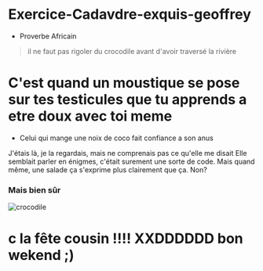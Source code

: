 # Exercice-Cadavdre-exquis-geoffrey

- Proverbe Africain

> il ne faut pas rigoler du crocodile avant d'avoir traversé la rivière
# C'est quand un moustique se pose sur tes testicules que tu apprends a etre doux avec toi meme
- Celui qui mange une noix de coco fait confiance a son anus

J'étais là, je la regardais, mais ne comprenais pas ce qu'elle me disait
Elle semblait parler en énigmes, c'était surement une sorte de code.
Mais quand même, une salade ça s'exprime plus clairement que ça. Non?

### Mais bien sûr  
![crocodile](http://www.telegraph.co.uk/content/dam/news/2016/11/04/frogodile-large_trans_NvBQzQNjv4Bq3GvTvez265GZEKMUKXLsL9mqtWNtq60xGF5U3P0FEKA.jpg)


# c la fête cousin !!!! XXDDDDDD bon wekend ;)
